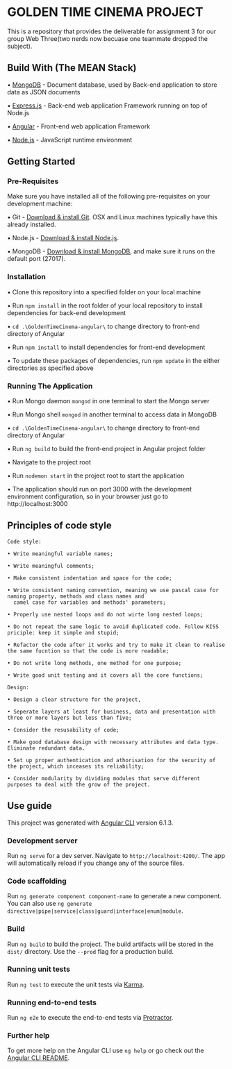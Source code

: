 # GOLDEN TIME CINEMA PROJECT

This is a repository that provides the deliverable for assignment 3 for our group Web Three(two nerds now becuase one teammate dropped the subject).

## Build With (The MEAN Stack)

• [MongoDB](https://www.mongodb.com/) - Document database, used by Back-end application to store data as JSON documents

• [Express.js](https://expressjs.com/) - Back-end web application Framework running on top of Node.js

• [Angular](https://angular.io/) - Front-end web application Framework

• [Node.js](https://nodejs.org/en/) - JavaScript runtime environment

## Getting Started

### Pre-Requisites

Make sure you have installed all of the following pre-requisites on your development machine:

• Git - [Download & install Git](https://git-scm.com/downloads). OSX and Linux machines typically have this already installed.

• Node.js - [Download & install Node.js](https://nodejs.org/en/download/).

• MongoDB - [Download & install MongoDB](https://www.mongodb.com/download-center?initial=true), and make sure it runs on the default port (27017).

### Installation

• Clone this repository into a specified folder on your local machine

• Run `npm install` in the root folder of your local repository to install dependencies for back-end development

• `cd .\GoldenTimeCinema-angular\` to change directory to front-end directory of Angular

• Run `npm install` to install dependencies for front-end development

• To update these packages of dependencies, run `npm update` in the either directories as specified above

### Running The Application

• Run Mongo daemon `mongod` in one terminal to start the Mongo server

• Run Mongo shell `mongod` in another terminal to access data in MongoDB

• `cd .\GoldenTimeCinema-angular\` to change directory to front-end directory of Angular

• Run `ng build` to build the front-end project in Angular project folder

• Navigate to the project root

• Run `nodemon start` in the project root to start the application

• The application should run on port 3000 with the development environment configuration, so in your browser just go to http://localhost:3000

## Principles of code style

    Code style:

    • Write meaningful variable names;

    • Write meaningful comments;

    • Make consistent indentation and space for the code;

    • Write consistent naming convention, meaning we use pascal case for naming property, methods and class names and
      camel case for variables and methods' parameters;

    • Properly use nested loops and do not wirte long nested loops;

    • Do not repeat the same logic to avoid duplicated code. Follow KISS priciple: keep it simple and stupid;

    • Refactor the code after it works and try to make it clean to realise the same fucntion so that the code is more readable;

    • Do not write long methods, one method for one purpose;

    • Write good unit testing and it covers all the core functions;

    Design:

    • Design a clear structure for the project,

    • Seperate layers at least for business, data and presentation with three or more layers but less than five;

    • Consider the resusability of code;

    • Make good database design with necessary attributes and data type. Eliminate redundant data.

    • Set up proper authentication and athorisation for the security of the project, which inceases its reliability;

    • Consider modularity by dividing modules that serve different purposes to deal with the grow of the project.

## Use guide

This project was generated with [Angular CLI](https://github.com/angular/angular-cli) version 6.1.3.

### Development server

Run `ng serve` for a dev server. Navigate to `http://localhost:4200/`. The app will automatically reload if you change any of the source files.

### Code scaffolding

Run `ng generate component component-name` to generate a new component. You can also use `ng generate directive|pipe|service|class|guard|interface|enum|module`.

### Build

Run `ng build` to build the project. The build artifacts will be stored in the `dist/` directory. Use the `--prod` flag for a production build.

### Running unit tests

Run `ng test` to execute the unit tests via [Karma](https://karma-runner.github.io).

### Running end-to-end tests

Run `ng e2e` to execute the end-to-end tests via [Protractor](http://www.protractortest.org/).

### Further help

To get more help on the Angular CLI use `ng help` or go check out the [Angular CLI README](https://github.com/angular/angular-cli/blob/master/README.md).
